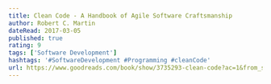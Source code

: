 ```yaml
---
title: Clean Code - A Handbook of Agile Software Craftsmanship
author: Robert C. Martin
dateRead: 2017-03-05
published: true
rating: 9
tags: ['Software Development']
hashtags: '#SoftwareDevelopment #Programming #cleanCode'
url: https://www.goodreads.com/book/show/3735293-clean-code?ac=1&from_search=true
---
```

